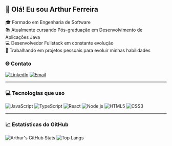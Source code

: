 ## 👋 Olá! Eu sou Arthur Ferreira

🎓 Formado em Engenharia de Software  
📚 Atualmente cursando Pós-graduação em Desenvolvimento de Aplicações Java  
💻 Desenvolvedor Fullstack em constante evolução  
🚀 Trabalhando em projetos pessoais para evoluir minhas habilidades  

### 🌐 Contato

[![LinkedIn](https://img.shields.io/badge/LinkedIn-0A66C2?style=flat&logo=linkedin&logoColor=white)](https://www.linkedin.com/in/arthur-ferreira-351013288/)
[![Email](https://img.shields.io/badge/arthur2003teixeira@gmail.com-D14836?style=flat&logo=gmail&logoColor=white)](mailto:arthur2003teixeira@gmail.com)

---

### 💻 Tecnologias que uso

![JavaScript](https://img.shields.io/badge/JavaScript-F7DF1E?style=flat&logo=javascript&logoColor=black)
![TypeScript](https://img.shields.io/badge/TypeScript-3178C6?style=flat&logo=typescript&logoColor=white)
![React](https://img.shields.io/badge/React-20232A?style=flat&logo=react&logoColor=61DAFB)
![Node.js](https://img.shields.io/badge/Node.js-339933?style=flat&logo=node.js&logoColor=white)
![HTML5](https://img.shields.io/badge/HTML5-E34F26?style=flat&logo=html5&logoColor=white)
![CSS3](https://img.shields.io/badge/CSS3-1572B6?style=flat&logo=css3&logoColor=white)

---

### 📈 Estatísticas do GitHub

![Arthur's GitHub Stats](https://github-readme-stats.vercel.app/api?username=ArthurFerreiraTeixeira&show_icons=true&theme=tokyonight)
![Top Langs](https://github-readme-stats.vercel.app/api/top-langs/?username=ArthurFerreiraTeixeira&layout=compact&theme=tokyonight)
